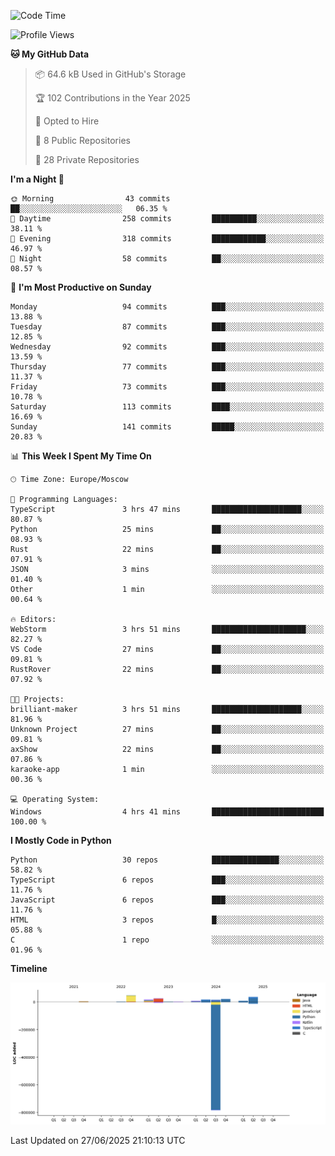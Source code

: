 <!--START_SECTION:waka-->
![Code Time](http://img.shields.io/badge/Code%20Time-699%20hrs%2021%20mins-blue)

![Profile Views](http://img.shields.io/badge/Profile%20Views-3-blue)

**🐱 My GitHub Data** 

> 📦 64.6 kB Used in GitHub's Storage 
 > 
> 🏆 102 Contributions in the Year 2025
 > 
> 💼 Opted to Hire
 > 
> 📜 8 Public Repositories 
 > 
> 🔑 28 Private Repositories 
 > 
**I'm a Night 🦉** 

```text
🌞 Morning                43 commits          ██░░░░░░░░░░░░░░░░░░░░░░░   06.35 % 
🌆 Daytime                258 commits         ██████████░░░░░░░░░░░░░░░   38.11 % 
🌃 Evening                318 commits         ████████████░░░░░░░░░░░░░   46.97 % 
🌙 Night                  58 commits          ██░░░░░░░░░░░░░░░░░░░░░░░   08.57 % 
```
📅 **I'm Most Productive on Sunday** 

```text
Monday                   94 commits          ███░░░░░░░░░░░░░░░░░░░░░░   13.88 % 
Tuesday                  87 commits          ███░░░░░░░░░░░░░░░░░░░░░░   12.85 % 
Wednesday                92 commits          ███░░░░░░░░░░░░░░░░░░░░░░   13.59 % 
Thursday                 77 commits          ███░░░░░░░░░░░░░░░░░░░░░░   11.37 % 
Friday                   73 commits          ███░░░░░░░░░░░░░░░░░░░░░░   10.78 % 
Saturday                 113 commits         ████░░░░░░░░░░░░░░░░░░░░░   16.69 % 
Sunday                   141 commits         █████░░░░░░░░░░░░░░░░░░░░   20.83 % 
```


📊 **This Week I Spent My Time On** 

```text
🕑︎ Time Zone: Europe/Moscow

💬 Programming Languages: 
TypeScript               3 hrs 47 mins       ████████████████████░░░░░   80.87 % 
Python                   25 mins             ██░░░░░░░░░░░░░░░░░░░░░░░   08.93 % 
Rust                     22 mins             ██░░░░░░░░░░░░░░░░░░░░░░░   07.91 % 
JSON                     3 mins              ░░░░░░░░░░░░░░░░░░░░░░░░░   01.40 % 
Other                    1 min               ░░░░░░░░░░░░░░░░░░░░░░░░░   00.64 % 

🔥 Editors: 
WebStorm                 3 hrs 51 mins       █████████████████████░░░░   82.27 % 
VS Code                  27 mins             ██░░░░░░░░░░░░░░░░░░░░░░░   09.81 % 
RustRover                22 mins             ██░░░░░░░░░░░░░░░░░░░░░░░   07.92 % 

🐱‍💻 Projects: 
brilliant-maker          3 hrs 51 mins       ████████████████████░░░░░   81.96 % 
Unknown Project          27 mins             ██░░░░░░░░░░░░░░░░░░░░░░░   09.81 % 
axShow                   22 mins             ██░░░░░░░░░░░░░░░░░░░░░░░   07.86 % 
karaoke-app              1 min               ░░░░░░░░░░░░░░░░░░░░░░░░░   00.36 % 

💻 Operating System: 
Windows                  4 hrs 41 mins       █████████████████████████   100.00 % 
```

**I Mostly Code in Python** 

```text
Python                   30 repos            ███████████████░░░░░░░░░░   58.82 % 
TypeScript               6 repos             ███░░░░░░░░░░░░░░░░░░░░░░   11.76 % 
JavaScript               6 repos             ███░░░░░░░░░░░░░░░░░░░░░░   11.76 % 
HTML                     3 repos             █░░░░░░░░░░░░░░░░░░░░░░░░   05.88 % 
C                        1 repo              ░░░░░░░░░░░░░░░░░░░░░░░░░   01.96 % 
```



**Timeline**

![Lines of Code chart](https://raw.githubusercontent.com/adlemx/adlemx/main/assets/bar_graph.png)


 Last Updated on 27/06/2025 21:10:13 UTC
<!--END_SECTION:waka-->
